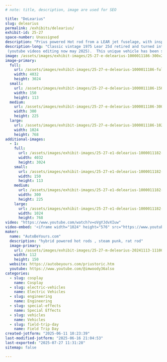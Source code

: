 ```yaml
---
# note: title, description, image are used for SEO

title: "DeLearius"
slug: delearius
permalink: /exhibits/delearius/
exhibit-id: 25-27
space-number: Unassigned
description: "Prius powered Hot rod from a LEAR jet fuselage, with inspiration from Sci-Fi"
description-long: "Classic vintage 1975 Lear 25d retired and turned into a steet rod.
 (youtube videos editing now may 2025).  This unique vehicle has been shortened to  8 feet wide by 10 feet tall and 26 feet long.  An infinity mirror in the afterburner provides real world special effects.   It is powered by a 1.5 liter toyota hybrid system and a 1.1 kw/hour battery pack.  Viewers are welcome to climb aboard and view the mixture of retro and modern instruments on the  functional dash"
image: /assets/images/exhibit-images/25-27-e-delearius-1000011186-300x225.jpg
image-primary: 
  full:
    url: /assets/images/exhibit-images/25-27-e-delearius-1000011186-full.jpg
    width: 4032
    height: 3024
  small:
    url: /assets/images/exhibit-images/25-27-e-delearius-1000011186-150x113.jpg
    width: 150
    height: 113
  medium:
    url: /assets/images/exhibit-images/25-27-e-delearius-1000011186-300x225.jpg
    width: 300
    height: 225
  large:
    url: /assets/images/exhibit-images/25-27-e-delearius-1000011186-1024x768.jpg
    width: 1024
    height: 768
additional-images: 
  - 1:
    full:
      url: /assets/images/exhibit-images/25-27-e1-delearius-1000011182-full.jpg
      width: 4032
      height: 3024
    small:
      url: /assets/images/exhibit-images/25-27-e1-delearius-1000011182-150x113.jpg
      width: 150
      height: 113
    medium:
      url: /assets/images/exhibit-images/25-27-e1-delearius-1000011182-300x225.jpg
      width: 300
      height: 225
    large:
      url: /assets/images/exhibit-images/25-27-e1-delearius-1000011182-1024x768.jpg
      width: 1024
      height: 768
video: "https://www.youtube.com/watch?v=oVgYJdvXIuw"
video-embed: '<iframe width="1024" height="576" src="https://www.youtube.com/embed/oVgYJdvXIuw?feature=oembed" frameborder="0" allow="accelerometer; autoplay; clipboard-write; encrypted-media; gyroscope; picture-in-picture; web-share" referrerpolicy="strict-origin-when-cross-origin" allowfullscreen title="Florida man builds Lear Jet hot rod"></iframe>'
maker: 
  name: "AutoBeYours.com"
  description: "hybrid powered hot rods , steam punk, rat rod"
  image-primary:
    url: /assets/images/exhibit-images/25-27-m-delearius-20241113-111004-112x150.jpg
    width: 112
    height: 150
  website: https://autobeyours.com/priustoric.htm
  youtube: https://www.youtube.com/@imwoody36also
categories: 
  - slug: cosplay
    name: Cosplay
  - slug: electric-vehicles
    name: Electric Vehicles
  - slug: engineering
    name: Engineering
  - slug: special-effects
    name: Special Effects
  - slug: vehicles
    name: Vehicles
  - slug: field-trip-day
    name: Field Trip Day
created-jotform: "2025-06-11 10:23:39"
last-modified-jotform: "2025-06-16 21:04:53"
last-exported: "2025-07-27 11:31:28"
sitemap: false

---
```

